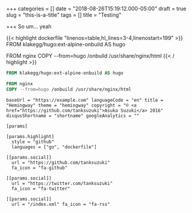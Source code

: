 +++
categories = []
date = "2018-08-26T15:19:12.000-05:00"
draft = true
slug = "this-is-a-title"
tags = []
title = "Testing"

+++
So um... yeah

{{< highlight dockerfile "linenos=table,hl_lines=3-4,linenostart=199" >}}
FROM klakegg/hugo:ext-alpine-onbuild AS hugo

FROM nginx
COPY --from=hugo /onbuild /usr/share/nginx/html
{{< / highlight >}}

```dockerfile
FROM klakegg/hugo:ext-alpine-onbuild AS hugo

FROM nginx
COPY --from=hugo /onbuild /usr/share/nginx/html
```

    baseUrl = "https://example.com" languageCode = "en" title = "Hemingway" theme = "hemingway" copyright = "© <a href="https://github.com/tanksuzuki">Asuka Suzuki</a> 2016" disqusShortname = "shortname" googleAnalytics = ""
    
    [params]
    
    [params.highlight]
      style = "github"
      languages = ["go", "dockerfile"]
    
    [[params.social]]
      url = "https://github.com/tanksuzuki"
      fa_icon = "fa-github"
    
    [[params.social]]
      url = "https://twitter.com/tanksuzuki"
      fa_icon = "fa-twitter"
    
    [[params.social]]
      url = "/index.xml" fa_icon = "fa-rss"